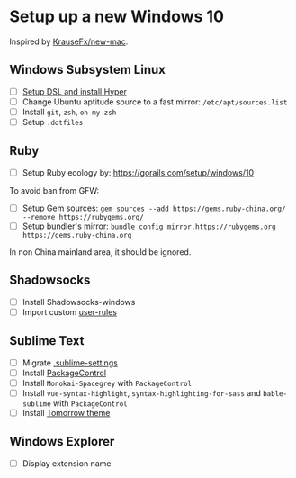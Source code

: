 # Setup up a new Windows 10

Inspired by [KrauseFx/new-mac](https://github.com/KrauseFx/new-mac).

## Windows Subsystem Linux

- [ ] [Setup DSL and install Hyper](https://dev.to/lloydstubber/my-wsl-setup-for-development)
- [ ] Change Ubuntu aptitude source to a fast mirror: `/etc/apt/sources.list`
- [ ] Install `git`, `zsh`, `oh-my-zsh`
- [ ] Setup `.dotfiles`

## Ruby

- [ ] Setup Ruby ecology by: <https://gorails.com/setup/windows/10>

To avoid ban from GFW:

- [ ] Setup Gem sources: `gem sources --add https://gems.ruby-china.org/ --remove https://rubygems.org/`
- [ ] Setup bundler's mirror: `bundle config mirror.https://rubygems.org https://gems.ruby-china.org`

In non China mainland area, it should be ignored.

## Shadowsocks

- [ ] Install Shadowsocks-windows
- [ ] Import custom [user-rules](https://github.com/crispgm/dotfiles/tree/master/Shadowsocks)

## Sublime Text

- [ ] Migrate [.sublime-settings](https://github.com/crispgm/dotfiles/tree/master/macOS/Apps/Sublime)
- [ ] Install [PackageControl](https://packagecontrol.io/)
- [ ] Install `Monokai-Spacegrey` with `PackageControl`
- [ ] Install `vue-syntax-highlight`, `syntax-highlighting-for-sass` and `bable-sublime` with `PackageControl`
- [ ] Install [Tomorrow theme](https://github.com/chriskempson/tomorrow-theme.git)

## Windows Explorer

- [ ] Display extension name
